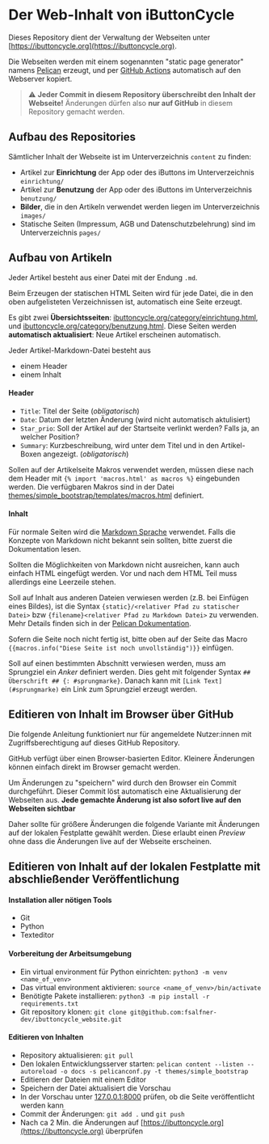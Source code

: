 # Der Web-Inhalt von iButtonCycle

Dieses Repository dient der Verwaltung der Webseiten unter [https://ibuttoncycle.org](https://ibuttoncycle.org).

Die Webseiten werden mit einem sogenannten "static page generator" namens [Pelican](https://docs.getpelican.com/en/latest/index.html) erzeugt, und per [GitHub Actions](https://github.com/features/actions) automatisch auf den Webserver kopiert.

> :warning: **Jeder Commit in diesem Repository überschreibt den Inhalt der Webseite!** Änderungen dürfen also **nur auf GitHub** in diesem Repository gemacht werden.

## Aufbau des Repositories

Sämtlicher Inhalt der Webseite ist im Unterverzeichnis `content` zu finden:

* Artikel zur **Einrichtung** der App oder des iButtons im Unterverzeichnis `einrichtung/`
* Artikel zur **Benutzung** der App oder des iButtons im Unterverzeichnis `benutzung/`
* **Bilder**, die in den Artikeln verwendet werden liegen im Unterverzeichnis `images/`
* Statische Seiten (Impressum, AGB und Datenschutzbelehrung) sind im Unterverzeichnis `pages/`

## Aufbau von Artikeln

Jeder Artikel besteht aus einer Datei mit der Endung `.md`.

Beim Erzeugen der statischen HTML Seiten wird für jede Datei, die in den oben aufgelisteten Verzeichnissen ist, automatisch eine Seite erzeugt.

Es gibt zwei **Übersichtsseiten**: [ibuttoncycle.org/category/einrichtung.html](https://ibuttoncycle.org/category/einrichtung.html), und [ibuttoncycle.org/category/benutzung.html](https://ibuttoncycle.org/category/benutzung.html). Diese Seiten werden **automatisch aktualisiert**: Neue Artikel erscheinen automatisch.

Jeder Artikel-Markdown-Datei besteht aus 

* einem Header
* einem Inhalt

#### Header
* `Title`: Titel der Seite (*obligatorisch*)
* `Date`: Datum der letzten Änderung (wird nicht automatisch aktulisiert)
* `Star_prio`: Soll der Artikel auf der Startseite verlinkt werden? Falls ja, an welcher Position?
* `Summary`: Kurzbeschreibung, wird unter dem Titel und in den Artikel-Boxen angezeigt. (*obligatorisch*)

Sollen auf der Artikelseite Makros verwendet werden, müssen diese nach dem Header mit
`{% import 'macros.html' as macros %}` eingebunden werden. Die verfügbaren Makros sind in der Datei [themes/simple_bootstrap/templates/macros.html](themes/simple_bootstrap/templates/macros.html) definiert.

#### Inhalt

Für normale Seiten wird die [Markdown Sprache](https://daringfireball.net/projects/markdown/) verwendet. Falls die Konzepte von Markdown nicht bekannt sein sollten, bitte zuerst die Dokumentation lesen.

Sollten die Möglichkeiten von Markdown nicht ausreichen, kann auch einfach HTML eingefügt werden. Vor und nach dem HTML Teil muss allerdings eine Leerzeile stehen.

Soll auf Inhalt aus anderen Dateien verwiesen werden (z.B. bei Einfügen eines Bildes), ist die Syntax `{static}/<relativer Pfad zu statischer Datei>` bzw `{filename}<relativer Pfad zu Markdown Datei>` zu verwenden. Mehr Details finden sich in der [Pelican Dokumentation](https://docs.getpelican.com/en/latest/content.html#linking-to-internal-content).

Sofern die Seite noch nicht fertig ist, bitte oben auf der Seite das Macro `{{macros.info("Diese Seite ist noch unvollständig")}}` einfügen.

Soll auf einen bestimmten Abschnitt verwiesen werden, muss am Sprungziel ein *Anker* definiert werden. Dies geht mit folgender Syntax `## Überschrift ## {: #sprungmarke}`. Danach kann mit `[Link Text](#sprungmarke)` ein Link zum Sprungziel erzeugt werden.


## Editieren von Inhalt im Browser über GitHub

Die folgende Anleitung funktioniert nur für angemeldete Nutzer:innen mit Zugriffsberechtigung auf dieses GitHub Repository. 

GitHub verfügt über einen Browser-basierten Editor. Kleinere Änderungen können einfach direkt im Browser gemacht werden.

Um Änderungen zu "speichern" wird durch den Browser ein Commit durchgeführt. Dieser Commit löst automatisch eine Aktualisierung der Webseiten aus. **Jede gemachte Änderung ist also sofort live auf den Webseiten sichtbar**

Daher sollte für größere Änderungen die folgende Variante mit Änderungen auf der lokalen Festplatte gewählt werden. Diese erlaubt einen *Preview* ohne dass die Änderungen live auf der Webseite erscheinen.

## Editieren von Inhalt auf der lokalen Festplatte mit abschließender Veröffentlichung

#### Installation aller nötigen Tools

* Git
* Python
* Texteditor

#### Vorbereitung der Arbeitsumgebung

* Ein virtual environment für Python einrichten: `python3 -m venv <name_of_venv>`
* Das virtual environment aktivieren: `source <name_of_venv>/bin/activate`
* Benötigte Pakete installieren: `python3 -m pip install -r requirements.txt`
* Git repository klonen: `git clone git@github.com:fsalfner-dev/ibuttoncycle_website.git`

#### Editieren von Inhalten

* Repository aktualisieren: `git pull`
* Den lokalen Entwicklungsserver starten:  `pelican content --listen --autoreload -o docs -s pelicanconf.py -t themes/simple_bootstrap`
* Editieren der Dateien mit einem Editor
* Speichern der Datei aktualisiert die Vorschau
* In der Vorschau unter [127.0.0.1:8000](http://127.0.0.1:8000) prüfen, ob die Seite veröffentlicht werden kann
* Commit der Änderungen: `git add .` und `git push`
* Nach ca 2 Min. die Änderungen auf [https://ibuttoncycle.org](https://ibuttoncycle.org) überprüfen
